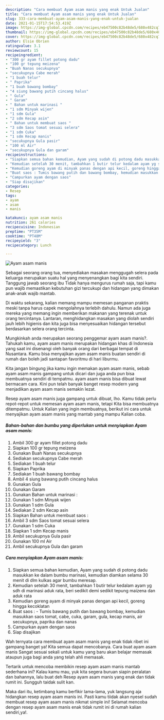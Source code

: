 ```yaml
---
description: "Cara membuat Ayam asam manis yang enak Untuk Jualan"
title: "Cara membuat Ayam asam manis yang enak Untuk Jualan"
slug: 333-cara-membuat-ayam-asam-manis-yang-enak-untuk-jualan
date: 2021-01-15T17:54:53.419Z
image: https://img-global.cpcdn.com/recipes/eb47500c82b48de5/680x482cq70/ayam-asam-manis-foto-resep-utama.jpg
thumbnail: https://img-global.cpcdn.com/recipes/eb47500c82b48de5/680x482cq70/ayam-asam-manis-foto-resep-utama.jpg
cover: https://img-global.cpcdn.com/recipes/eb47500c82b48de5/680x482cq70/ayam-asam-manis-foto-resep-utama.jpg
author: Elsie Obrien
ratingvalue: 3.1
reviewcount: 15
recipeingredient:
- "300 gr ayam fillet potong dadu"
- "100 gr tepung meizena"
- "Buah Nanas secukupnya"
- "secukupnya Cabe merah"
- "1 buah telur"
- " Paprika"
- "1 buah bawang bombay"
- "4 siung bawang putih cincang halus"
- " Gula"
- " Garam"
- " Bahan untuk marinasi "
- "1 sdm Minyak wijen"
- "1 sdm Gula"
- "2 sdm Kecap asin"
- " Bahan untuk membuat saos "
- "3 sdm Saos tomat sesuai selera"
- "1 sdm Cuka"
- "1 sdm Kecap manis"
- "secukupnya Gula pasir"
- "100 ml Air"
- "secukupnya Gula dan garam"
recipeinstructions:
- "Siapkan semua bahan kemudian, Ayam yang sudah di potong dadu masukkan ke dalam bumbu marinasi, kemudian diamkan selama 30 menit di dlm kulkas agar bumbu meresap."
- "Kemudian setelah 30 menit, tambahkan 1 butir telur kedalam ayam yg sdh di marinasi aduk rata, beri sedikit demi sedikit tepung maizena dan aduk rata"
- "Kemudian goreng ayam di minyak panas dengan api kecil, goreng hingga kecoklatan"
- "Buat saos : Tumis bawang putih dan bawang bombay, kemudian masukkan saos tomat, cabe, cuka, garam, gula, kecap manis, air secukupnya, paprika dan nanas"
- "Campurkan ayam dengan saos"
- "Siap disajikan"
categories:
- Resep
tags:
- ayam
- asam
- manis

katakunci: ayam asam manis 
nutrition: 261 calories
recipecuisine: Indonesian
preptime: "PT35M"
cooktime: "PT48M"
recipeyield: "3"
recipecategory: Lunch

---
```



![Ayam asam manis](https://img-global.cpcdn.com/recipes/eb47500c82b48de5/680x482cq70/ayam-asam-manis-foto-resep-utama.jpg)

Sebagai seorang orang tua, menyediakan masakan menggugah selera pada keluarga merupakan suatu hal yang menyenangkan bagi kita sendiri. Tanggung jawab seorang ibu Tidak hanya mengurus rumah saja, tapi kamu pun wajib memastikan kebutuhan gizi tercukupi dan hidangan yang dimakan anak-anak wajib mantab.

Di waktu  sekarang, kalian memang mampu memesan panganan praktis meski tanpa harus capek mengolahnya terlebih dahulu. Namun ada juga mereka yang memang ingin memberikan makanan yang terenak untuk orang tercintanya. Lantaran, menghidangkan masakan yang diolah sendiri jauh lebih higienis dan kita juga bisa menyesuaikan hidangan tersebut berdasarkan selera orang tercinta. 



Mungkinkah anda merupakan seorang penggemar ayam asam manis?. Tahukah kamu, ayam asam manis merupakan hidangan khas di Indonesia yang saat ini disenangi oleh banyak orang dari berbagai tempat di Nusantara. Kamu bisa menyajikan ayam asam manis buatan sendiri di rumah dan boleh jadi santapan favoritmu di hari liburmu.

Kita jangan bingung jika kamu ingin memakan ayam asam manis, sebab ayam asam manis gampang untuk dicari dan juga anda pun bisa membuatnya sendiri di tempatmu. ayam asam manis bisa dibuat lewat bermacam cara. Kini pun telah banyak banget resep modern yang menjadikan ayam asam manis semakin lezat.

Resep ayam asam manis juga gampang untuk dibuat, lho. Kamu tidak perlu repot-repot untuk memesan ayam asam manis, tetapi Kita bisa membuatnya ditempatmu. Untuk Kalian yang ingin membuatnya, berikut ini cara untuk menyajikan ayam asam manis yang mantab yang mampu Kalian coba.

<!--inarticleads1-->

##### Bahan-bahan dan bumbu yang diperlukan untuk menyiapkan Ayam asam manis:

1. Ambil 300 gr ayam fillet potong dadu
1. Siapkan 100 gr tepung meizena
1. Gunakan Buah Nanas secukupnya
1. Sediakan secukupnya Cabe merah
1. Sediakan 1 buah telur
1. Siapkan  Paprika
1. Sediakan 1 buah bawang bombay
1. Ambil 4 siung bawang putih cincang halus
1. Gunakan  Gula
1. Gunakan  Garam
1. Gunakan  Bahan untuk marinasi :
1. Gunakan 1 sdm Minyak wijen
1. Gunakan 1 sdm Gula
1. Sediakan 2 sdm Kecap asin
1. Siapkan  Bahan untuk membuat saos :
1. Ambil 3 sdm Saos tomat sesuai selera
1. Gunakan 1 sdm Cuka
1. Siapkan 1 sdm Kecap manis
1. Ambil secukupnya Gula pasir
1. Gunakan 100 ml Air
1. Ambil secukupnya Gula dan garam




<!--inarticleads2-->

##### Cara menyiapkan Ayam asam manis:

1. Siapkan semua bahan kemudian, Ayam yang sudah di potong dadu masukkan ke dalam bumbu marinasi, kemudian diamkan selama 30 menit di dlm kulkas agar bumbu meresap.
1. Kemudian setelah 30 menit, tambahkan 1 butir telur kedalam ayam yg sdh di marinasi aduk rata, beri sedikit demi sedikit tepung maizena dan aduk rata
1. Kemudian goreng ayam di minyak panas dengan api kecil, goreng hingga kecoklatan
1. Buat saos : - Tumis bawang putih dan bawang bombay, kemudian masukkan saos tomat, cabe, cuka, garam, gula, kecap manis, air secukupnya, paprika dan nanas
1. Campurkan ayam dengan saos
1. Siap disajikan




Wah ternyata cara membuat ayam asam manis yang enak tidak ribet ini gampang banget ya! Kita semua dapat mencobanya. Cara buat ayam asam manis Sangat sesuai sekali untuk kamu yang baru akan belajar memasak ataupun juga bagi anda yang telah ahli memasak.

Tertarik untuk mencoba membikin resep ayam asam manis mantab sederhana ini? Kalau kamu mau, yuk kita segera buruan siapin peralatan dan bahannya, lalu buat deh Resep ayam asam manis yang enak dan tidak rumit ini. Sungguh taidak sulit kan. 

Maka dari itu, ketimbang kamu berfikir lama-lama, yuk langsung aja hidangkan resep ayam asam manis ini. Pasti kamu tiidak akan nyesel sudah membuat resep ayam asam manis nikmat simple ini! Selamat mencoba dengan resep ayam asam manis enak tidak rumit ini di rumah kalian sendiri,ya!.

